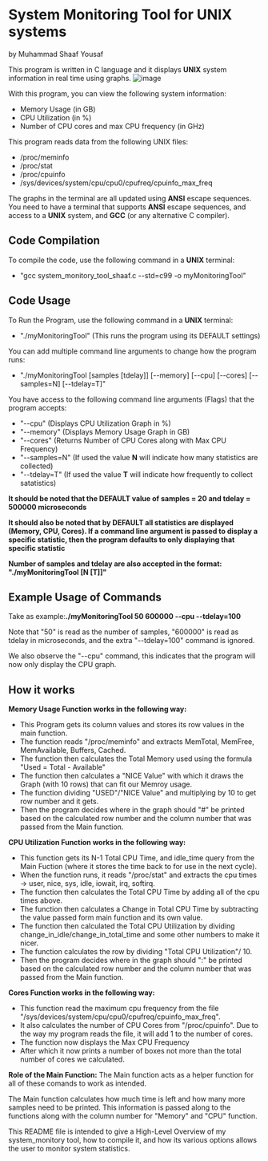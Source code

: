 # System Monitoring Tool for UNIX systems
by Muhammad Shaaf Yousaf

This program is written in C language and it displays **UNIX** system information in real time using graphs.
![image](https://github.com/user-attachments/assets/4c78568f-c61b-46e7-a205-5b3922d52061)

With this program, you can view the following system information:
- Memory Usage (in GB)
- CPU Utilization (in %)
- Number of CPU cores and max CPU frequency (in GHz)

This program reads data from the following UNIX files:
- /proc/meminfo
- /proc/stat
- /proc/cpuinfo
- /sys/devices/system/cpu/cpu0/cpufreq/cpuinfo_max_freq

The graphs in the terminal are all updated using **ANSI** escape sequences.
You need to have a terminal that supports **ANSI** escape sequences, and access to a **UNIX** system, and **GCC** (or any alternative C compiler).

## Code Compilation
To compile the code, use the following command in a **UNIX** terminal:
- "gcc system_monitory_tool_shaaf.c --std=c99 -o myMonitoringTool" 

## Code Usage
To Run the Program, use the following command in a **UNIX** terminal:
- "./myMonitoringTool" (This runs the program using its DEFAULT settings)

You can add multiple command line arguments to change how the program runs:
- "./myMonitoringTool  [samples [tdelay]] [--memory] [--cpu] [--cores] [--samples=N] [--tdelay=T]"

You have access to the following command line arguments (Flags) that the program accepts:
- "--cpu" (Displays CPU Utilization Graph in %)
- "--memory" (Displays Memory Usage Graph in GB)
- "--cores" (Returns Number of CPU Cores along with Max CPU Frequency)
- "--samples=N" (If used the value **N** will indicate how many statistics are collected)
- "--tdelay=T" (If used the value **T** will indicate how frequently to collect satatistics)

**It should be noted that the DEFAULT value of samples = 20 and tdelay = 500000 microseconds**

**It should also be noted that by DEFAULT all statistics are displayed (Memory, CPU, Cores). If a command line argument is passed to display a specific statistic, then the program defaults to only displaying that specific statistic**

**Number of samples and tdelay are also accepted in the format: "./myMonitoringTool [N [T]]"**

## Example Usage of Commands
Take as example:**./myMonitoringTool 50 600000 --cpu --tdelay=100**

Note that "50" is read as the number of samples, "600000" is read as tdelay in microseconds, and the extra "--tdelay=100" command is ignored.

We also observe the "--cpu" command, this indicates that the program will now only display the CPU graph.

## How it works
**Memory Usage Function works in the following way:**
- This Program gets its column values and stores its row values in the main function.
- The function reads "/proc/meminfo" and extracts MemTotal, MemFree, MemAvailable, Buffers, Cached.
- The function then calculates the Total Memory used using the formula "Used = Total - Available"
- The function then calculates a "NICE Value" with which it draws the Graph (with 10 rows) that can fit our Memroy usage.
- The function dividing "USED"/"NICE Value" and multiplying by 10 to get row number and it gets.
- Then the program decides where in the graph should "#" be printed based on the calculated row number and the column number that was passed from the Main function.

**CPU Utilization Function works in the following way:**
- This function gets its N-1 Total CPU Time, and idle_time query from the Main Fuction (where it stores the time back to for use in the next cycle).
- When the function runs, it reads "/proc/stat" and extracts the cpu times -> user, nice, sys, idle, iowait, irq, softirq.
- The function then calculates the Total CPU Time by adding all of the cpu times above.
- The function then calculates a Change in Total CPU Time by subtracting the value passed form main function and its own value.
- The function then calculated the Total CPU Utilization by dividing change_in_idle/change_in_total_time and some other numbers to make it nicer.
- The function calculates the row by dividing "Total CPU Utilization"/ 10.
- Then the program decides where in the graph should ":" be printed based on the calculated row number and the column number that was passed from the Main function.

**Cores Function works in the following way:**
- This function read the maximum cpu frequency from the file "/sys/devices/system/cpu/cpu0/cpufreq/cpuinfo_max_freq".
- It also calculates the number of CPU Cores from "/proc/cpuinfo". Due to the way my program reads the file, it will add 1 to the number of cores.
- The function now displays the Max CPU Frequency
- After which it now prints a number of boxes not more than the total number of cores we calculated.

**Role of the Main Function:**
The Main function acts as a helper function for all of these comands to work as intended.

The Main function calculates how much time is left and how many more samples need to be printed. This information is passed along to the functions along with the column number for "Memory" and "CPU" function.




This README file is intended to give a High-Level Overview of my system_monitory tool, how to compile it, and how its various options allows the user to monitor system statistics.
